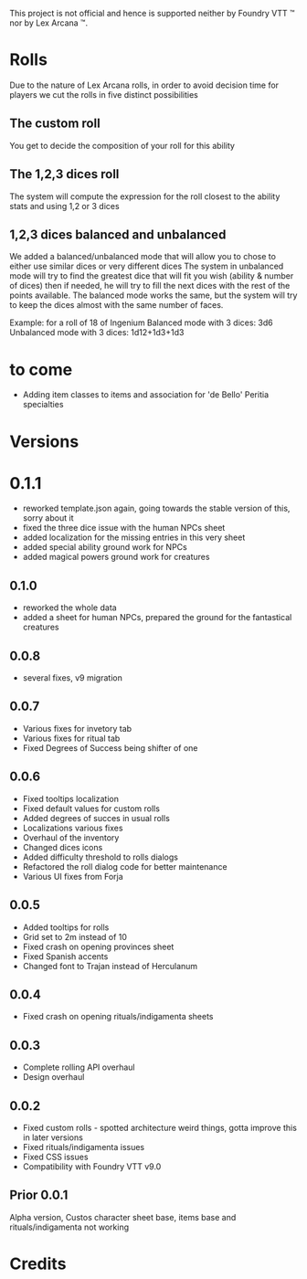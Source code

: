 This project is not official and hence is supported neither by Foundry VTT &trade; nor by Lex Arcana &trade;.

# Rolls
Due to the nature of Lex Arcana rolls, in order to avoid decision time for players we cut the rolls in five distinct possibilities
## The custom roll
You get to decide the composition of your roll for this ability
## The 1,2,3 dices roll
The system will compute the expression for the roll closest to the ability stats and using 1,2 or 3 dices
## 1,2,3 dices balanced and unbalanced
We added a balanced/unbalanced mode that will allow you to chose to either use similar dices or very different dices
The system in unbalanced mode will try to find the greatest dice that will fit you wish (ability & number of dices) then if needed, he will try to fill the next dices with the rest of the points available.
The balanced mode works the same, but the system will try to keep the dices almost with the same number of faces.

Example: for a roll of 18 of Ingenium
Balanced mode with 3 dices: 3d6
Unbalanced mode with 3 dices: 1d12+1d3+1d3

# to come
* Adding item classes to items and association for 'de Bello' Peritia specialties

# Versions
# 0.1.1
* reworked template.json again, going towards the stable version of this, sorry about it
* fixed the three dice issue with the human NPCs sheet
* added localization for the missing entries in this very sheet
* added special ability ground work for NPCs
* added magical powers ground work for creatures

## 0.1.0
* reworked the whole data
* added a sheet for human NPCs, prepared the ground for the fantastical creatures

## 0.0.8
* several fixes, v9 migration

## 0.0.7
* Various fixes for invetory tab
* Various fixes for ritual tab
* Fixed Degrees of Success being shifter of one

## 0.0.6
* Fixed tooltips localization
* Fixed default values for custom rolls
* Added degrees of succes in usual rolls
* Localizations various fixes
* Overhaul of the inventory
* Changed dices icons
* Added difficulty threshold to rolls dialogs
* Refactored the roll dialog code for better maintenance
* Various UI fixes from Forja

## 0.0.5
* Added tooltips for rolls
* Grid set to 2m instead of 10
* Fixed crash on opening provinces sheet
* Fixed Spanish accents
* Changed font to Trajan instead of Herculanum

## 0.0.4
* Fixed crash on opening rituals/indigamenta sheets

## 0.0.3
* Complete rolling API overhaul
* Design overhaul

## 0.0.2
* Fixed custom rolls - spotted architecture weird things, gotta improve this in later versions
* Fixed rituals/indigamenta issues
* Fixed CSS issues
* Compatibility with Foundry VTT v9.0

## Prior 0.0.1
Alpha version, Custos character sheet base, items base and rituals/indigamenta not working

# Credits
